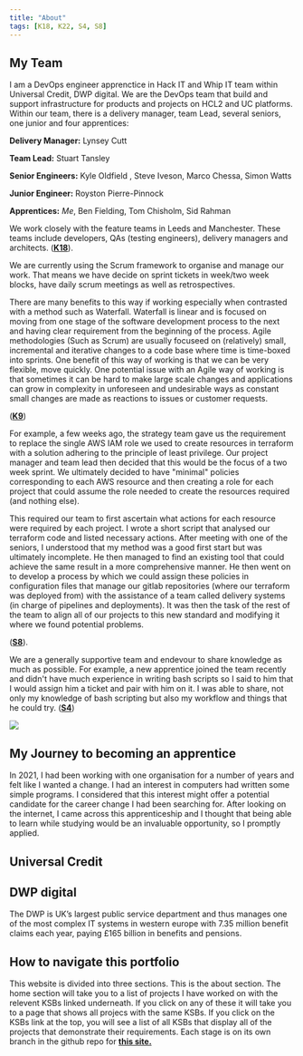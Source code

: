 ```yaml
---
title: "About"
tags: [K18, K22, S4, S8]
---
```


## My Team

I am a DevOps engineer apprenctice in Hack IT and Whip IT team within Universal Credit, DWP digital.
We are the DevOps team that build and support infrastructure for products and projects on HCL2 and UC platforms.
Within our team, there is a delivery manager, team Lead, several seniors, one junior and four apprentices:

**Delivery Manager:** Lynsey Cutt

**Team Lead:** Stuart Tansley

**Senior Engineers:** Kyle Oldfield , Steve Iveson, Marco Chessa, Simon Watts

**Junior Engineer:** Royston Pierre-Pinnock

**Apprentices:** *Me*, Ben Fielding, Tom Chisholm, Sid Rahman

We work closely with the feature teams in Leeds and Manchester. These teams include developers, QAs (testing engineers), delivery managers and architects.
(**[K18](/tags/K18)**).

We are currently using the Scrum framework to organise and manage our work. That means we have decide on sprint tickets in week/two week blocks, have daily scrum meetings as well as retrospectives.

There are many benefits to this way if working especially when contrasted with a method such as Waterfall. Waterfall is linear and is focused on moving from one stage of the software development process to the next and having clear requirement from the beginning of the process. Agile methodologies (Such as Scrum) are usually focuseed on (relatively) small, incremental and iterative changes to a code base where time is time-boxed into sprints. One benefit of this way of working is that we can be very flexible, move quickly.
One potential issue with an Agile way of working is that sometimes it can be hard to make large scale changes and applications can grow in complexity in unforeseen and undesirable ways as constant small changes are made as reactions to issues or customer requests.

(**[K9](/tags/K9)**)

For example, a few weeks ago, the strategy team gave us the requirement to replace the single AWS IAM role we used to create resources in terraform with a solution adhering to the principle of least privilege.
Our project manager and team lead then decided that this would be the focus of a two week sprint.
We ultimately decided to have "minimal" policies corresponding to each AWS resource and then creating a role for each project that could assume the role needed to create the resources required (and nothing else).

This required our team to first ascertain what actions for each resource were required by each project.
I wrote a short script that analysed our terraform code and listed necessary actions.
After meeting with one of the seniors, I understood that my method was a good first start but was ultimately incomplete.
He then managed to find an existing tool that could achieve the same result in a more comprehensive manner.
He then went on to develop a process by which we could assign these policies in configuration files that manage our gitlab repositories (where our terraform was deployed from) with the assistance of a team called delivery systems (in charge of pipelines and deployments).
It was then the task of the rest of the team to align all of our projects to this new standard and modifying it where we found potential problems.

 (**[S8](/tags/S8)**).

We are a generally supportive team and endevour to share knowledge as much as possible. For example, a new apprentice joined the team recently and didn't have much experience in writing bash scripts so I said to him that I would assign him a ticket and pair with him on it. I was able to share, not only my knowledge of bash scripting but also my workflow and things that he could try. (**[S4](/tags/S4)**)

![](../posts/about/sid.png)

## My Journey to becoming an apprentice

In 2021, I had been working with one organisation for a number of years and felt like I wanted a change.
I had an interest in computers had written some simple programs. I considered that this interest might offer a potential candidate for the career change I had been searching for.
After looking on the internet, I came across this apprenticeship and I thought that being able to learn while studying would be an invaluable opportunity, so I promptly applied.

## Universal Credit

## DWP digital

The DWP is UK’s largest public service department and thus manages one of the most complex IT systems in western europe with 7.35 million benefit claims each year, paying £165 billion in benefits and pensions.

## How to navigate this portfolio

This website is divided into three sections. This is the about section. The home section will take you to a list of projects I have worked on with the relevent KSBs linked underneath.
If you click on any of these it will take you to a page that shows all projecs with the same KSBs.
If you click on the KSBs link at the top, you will see a list of all KSBs that display all of the projects that demonstrate their requirements.
Each stage is on its own branch in the github repo for **[this site.](https://github.com/barringtonbrook/barringtonbrook.github.io)**
